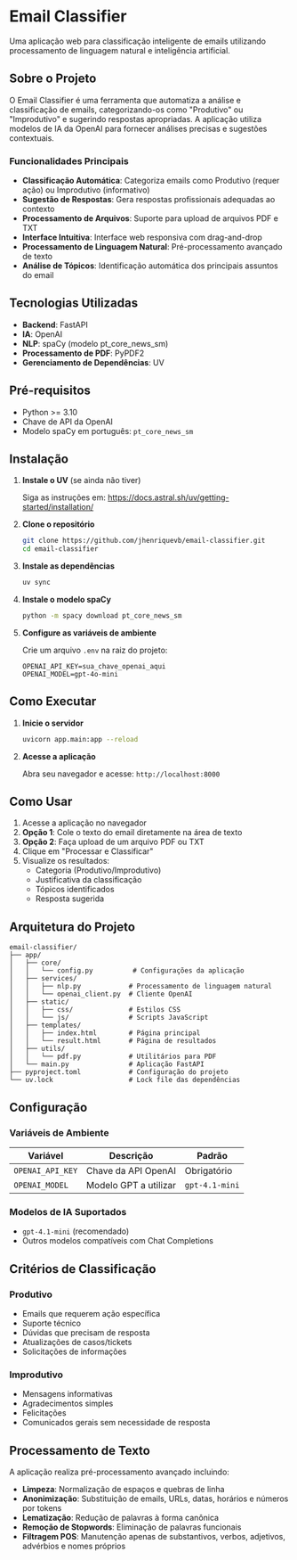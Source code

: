 # Email Classifier

Uma aplicação web para classificação inteligente de emails utilizando processamento de linguagem natural e inteligência artificial.

## Sobre o Projeto

O Email Classifier é uma ferramenta que automatiza a análise e classificação de emails, categorizando-os como "Produtivo" ou "Improdutivo" e sugerindo respostas apropriadas. A aplicação utiliza modelos de IA da OpenAI para fornecer análises precisas e sugestões contextuais.

### Funcionalidades Principais

- **Classificação Automática**: Categoriza emails como Produtivo (requer ação) ou Improdutivo (informativo)
- **Sugestão de Respostas**: Gera respostas profissionais adequadas ao contexto
- **Processamento de Arquivos**: Suporte para upload de arquivos PDF e TXT
- **Interface Intuitiva**: Interface web responsiva com drag-and-drop
- **Processamento de Linguagem Natural**: Pré-processamento avançado de texto
- **Análise de Tópicos**: Identificação automática dos principais assuntos do email

## Tecnologias Utilizadas

- **Backend**: FastAPI
- **IA**: OpenAI
- **NLP**: spaCy (modelo pt_core_news_sm)
- **Processamento de PDF**: PyPDF2
- **Gerenciamento de Dependências**: UV

## Pré-requisitos

- Python >= 3.10
- Chave de API da OpenAI
- Modelo spaCy em português: `pt_core_news_sm`

## Instalação

1. **Instale o UV** (se ainda não tiver)
   
   Siga as instruções em: https://docs.astral.sh/uv/getting-started/installation/

2. **Clone o repositório**
   ```bash
   git clone https://github.com/jhenriquevb/email-classifier.git
   cd email-classifier
   ```

3. **Instale as dependências**
   ```bash
   uv sync
   ```

4. **Instale o modelo spaCy**
   ```bash
   python -m spacy download pt_core_news_sm
   ```

4. **Configure as variáveis de ambiente**
   
   Crie um arquivo `.env` na raiz do projeto:
   ```env
   OPENAI_API_KEY=sua_chave_openai_aqui
   OPENAI_MODEL=gpt-4o-mini
   ```

## Como Executar

1. **Inicie o servidor**
   ```bash
   uvicorn app.main:app --reload
   ```

2. **Acesse a aplicação**
   
   Abra seu navegador e acesse: `http://localhost:8000`

## Como Usar

1. Acesse a aplicação no navegador
2. **Opção 1**: Cole o texto do email diretamente na área de texto
3. **Opção 2**: Faça upload de um arquivo PDF ou TXT
4. Clique em "Processar e Classificar"
5. Visualize os resultados:
   - Categoria (Produtivo/Improdutivo)
   - Justificativa da classificação
   - Tópicos identificados
   - Resposta sugerida

## Arquitetura do Projeto

```
email-classifier/
├── app/
│   ├── core/
│   │   └── config.py          # Configurações da aplicação
│   ├── services/
│   │   ├── nlp.py            # Processamento de linguagem natural
│   │   └── openai_client.py  # Cliente OpenAI
│   ├── static/
│   │   ├── css/              # Estilos CSS
│   │   └── js/               # Scripts JavaScript
│   ├── templates/
│   │   ├── index.html        # Página principal
│   │   └── result.html       # Página de resultados
│   ├── utils/
│   │   └── pdf.py            # Utilitários para PDF
│   └── main.py               # Aplicação FastAPI
├── pyproject.toml            # Configuração do projeto
└── uv.lock                   # Lock file das dependências
```

## Configuração

### Variáveis de Ambiente

| Variável | Descrição | Padrão |
|----------|-----------|---------|
| `OPENAI_API_KEY` | Chave da API OpenAI | Obrigatório |
| `OPENAI_MODEL` | Modelo GPT a utilizar | `gpt-4.1-mini` |

### Modelos de IA Suportados

- `gpt-4.1-mini` (recomendado)
- Outros modelos compatíveis com Chat Completions

## Critérios de Classificação

### Produtivo
- Emails que requerem ação específica
- Suporte técnico
- Dúvidas que precisam de resposta
- Atualizações de casos/tickets
- Solicitações de informações

### Improdutivo  
- Mensagens informativas
- Agradecimentos simples
- Felicitações
- Comunicados gerais sem necessidade de resposta

## Processamento de Texto

A aplicação realiza pré-processamento avançado incluindo:

- **Limpeza**: Normalização de espaços e quebras de linha
- **Anonimização**: Substituição de emails, URLs, datas, horários e números por tokens
- **Lematização**: Redução de palavras à forma canônica
- **Remoção de Stopwords**: Eliminação de palavras funcionais
- **Filtragem POS**: Manutenção apenas de substantivos, verbos, adjetivos, advérbios e nomes próprios
